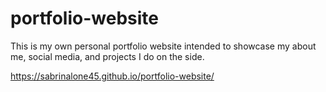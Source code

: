 # portfolio-website
This is my own personal portfolio website intended to showcase my about me, social media, and projects I do on the side. 

https://sabrinalone45.github.io/portfolio-website/
